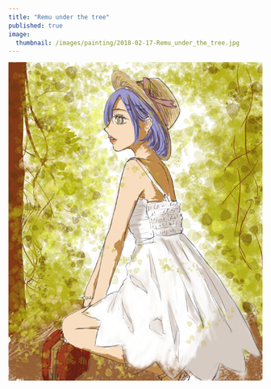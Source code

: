 ```yaml
---
title: "Remu under the tree"
published: true
image: 
  thumbnail: /images/painting/2018-02-17-Remu_under_the_tree.jpg
---
```

<img src="/images/painting/2018-02-17-Remu_under_the_tree.jpg">

